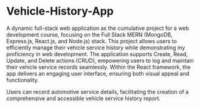# Vehicle-History-App

A dynamic full-stack web application as the cumulative project for a web development course, focusing on the Full Stack MERN (MongoDB, Express.js, React.js, and Node.js) stack. 
This project allows users to efficiently manage their vehicle service history while demonstrating my proficiency in web development. 
The application supports Create, Read, Update, and Delete actions (CRUD), empowering users to log and maintain their vehicle service records seamlessly. 
Within the React framework, the app delivers an engaging user interface, ensuring both visual appeal and functionality. 

Users can record automotive service details, facilitating the creation of a comprehensive and accessible vehicle service history report.

